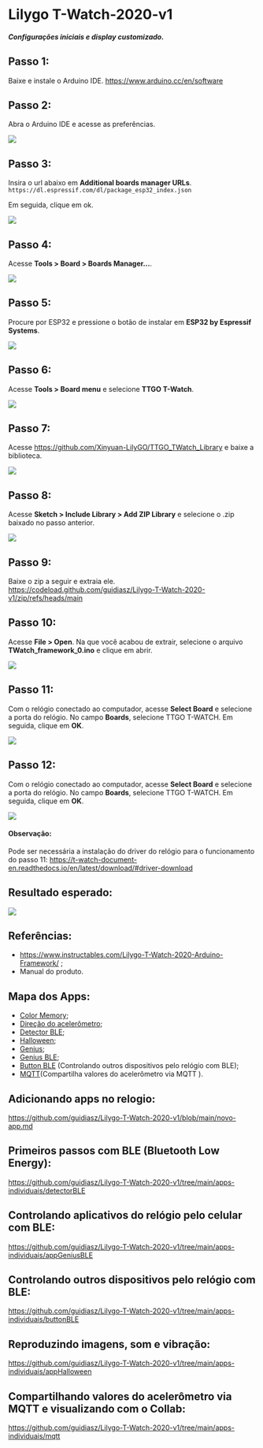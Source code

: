 # Lilygo T-Watch-2020-v1 
##### Configurações iniciais e display customizado.

## Passo 1:
Baixe e instale o Arduino IDE.
https://www.arduino.cc/en/software

## Passo 2:
Abra o Arduino IDE e acesse as preferências.

![](https://raw.githubusercontent.com/guidiasz/Lilygo-T-Watch-2020-v1/main/imagens/passo-2.png)

## Passo 3:
Insira o url abaixo em **Additional boards manager URLs**.
`https://dl.espressif.com/dl/package_esp32_index.json`

Em seguida, clique em ok.<br>

![](https://raw.githubusercontent.com/guidiasz/Lilygo-T-Watch-2020-v1/main/imagens/passo-3.png)

## Passo 4:
Acesse **Tools > Board > Boards Manager...**.

![](https://raw.githubusercontent.com/guidiasz/Lilygo-T-Watch-2020-v1/main/imagens/passo-4.png)

## Passo 5:
Procure por ESP32 e pressione o botão de instalar em **ESP32 by Espressif Systems**.

![](https://raw.githubusercontent.com/guidiasz/Lilygo-T-Watch-2020-v1/main/imagens/passo-5.png)

## Passo 6:
Acesse **Tools > Board menu** e selecione **TTGO T-Watch**.

![](https://raw.githubusercontent.com/guidiasz/Lilygo-T-Watch-2020-v1/main/imagens/passo-6.png)

## Passo 7:
Acesse https://github.com/Xinyuan-LilyGO/TTGO_TWatch_Library e baixe a biblioteca.

![](https://raw.githubusercontent.com/guidiasz/Lilygo-T-Watch-2020-v1/main/imagens/passo-7.png)

## Passo 8:
Acesse **Sketch > Include Library > Add ZIP Library** e selecione o .zip baixado no passo anterior.

![](https://raw.githubusercontent.com/guidiasz/Lilygo-T-Watch-2020-v1/main/imagens/passo-8.png)

## Passo 9:
Baixe o zip a seguir e extraia ele. 
https://codeload.github.com/guidiasz/Lilygo-T-Watch-2020-v1/zip/refs/heads/main

## Passo 10:
 Acesse **File > Open**. Na que você acabou de extrair, selecione o arquivo **TWatch_framework_0.ino** e clique em abrir.
 
 ![](https://raw.githubusercontent.com/guidiasz/Lilygo-T-Watch-2020-v1/main/imagens/passo-10.png)
 
## Passo 11:
 Com o relógio conectado ao computador, acesse **Select Board** e selecione a porta do relógio. No campo **Boards**, selecione TTGO T-WATCH. Em seguida,  clique em **OK**.
 
 ![](https://raw.githubusercontent.com/guidiasz/Lilygo-T-Watch-2020-v1/main/imagens/passo-11.png)
 
## Passo 12:
 Com o relógio conectado ao computador, acesse **Select Board** e selecione a porta do relógio. No campo **Boards**, selecione TTGO T-WATCH. Em seguida,  clique em **OK**.
 
 ![](https://raw.githubusercontent.com/guidiasz/Lilygo-T-Watch-2020-v1/main/imagens/passo-12.png)
 
#### Observação:
 Pode ser necessária a instalação do driver do relógio para o funcionamento do passo 11: https://t-watch-document-en.readthedocs.io/en/latest/download/#driver-download
 
## Resultado esperado:

![](https://raw.githubusercontent.com/guidiasz/Lilygo-T-Watch-2020-v1/main/imagens/resultado-esperado.jpg)

## Referências:
- https://www.instructables.com/Lilygo-T-Watch-2020-Arduino-Framework/ ;
- Manual do produto.

## Mapa dos Apps:
- [Color Memory](https://github.com/guidiasz/Lilygo-T-Watch-2020-v1/blob/main/apps-individuais/appColorMemory "Color Memory");
- [Direção do acelerômetro](https://github.com/guidiasz/Lilygo-T-Watch-2020-v1/blob/main/TWatch_framework_0/appAccel.ino "Direção do acelerômetro");
- [Detector BLE](https://github.com/guidiasz/Lilygo-T-Watch-2020-v1/tree/main/apps-individuais/detectorBLE "Detector BLE");
- [Halloween](https://github.com/guidiasz/Lilygo-T-Watch-2020-v1/tree/main/apps-individuais/appHalloween "Halloween"); 
- [Genius](https://github.com/guidiasz/Lilygo-T-Watch-2020-v1/blob/main/TWatch_framework_0/appGenius.ino "Genius");
- [Genius BLE](https://github.com/guidiasz/Lilygo-T-Watch-2020-v1/tree/main/apps-individuais/appGeniusBLE "Genius BLE");
- [Button BLE](https://github.com/guidiasz/Lilygo-T-Watch-2020-v1/tree/main/apps-individuais/buttonBLE "Button BLE") (Controlando outros dispositivos pelo relógio com BLE);
- [MQTT](https://github.com/guidiasz/Lilygo-T-Watch-2020-v1/tree/main/apps-individuais/mqtt "MQTT")(Compartilha valores do acelerômetro via MQTT ).

## Adicionando apps no relogio:
https://github.com/guidiasz/Lilygo-T-Watch-2020-v1/blob/main/novo-app.md

## Primeiros passos com BLE (Bluetooth Low Energy):
https://github.com/guidiasz/Lilygo-T-Watch-2020-v1/tree/main/apps-individuais/detectorBLE

## Controlando aplicativos do relógio pelo celular com BLE:
https://github.com/guidiasz/Lilygo-T-Watch-2020-v1/tree/main/apps-individuais/appGeniusBLE

## Controlando outros dispositivos pelo relógio com BLE:
https://github.com/guidiasz/Lilygo-T-Watch-2020-v1/tree/main/apps-individuais/buttonBLE

## Reproduzindo imagens, som e vibração:
https://github.com/guidiasz/Lilygo-T-Watch-2020-v1/tree/main/apps-individuais/appHalloween

## Compartilhando valores do acelerômetro via MQTT e visualizando com o Collab:
https://github.com/guidiasz/Lilygo-T-Watch-2020-v1/tree/main/apps-individuais/mqtt
